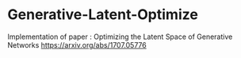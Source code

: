 # Generative-Latent-Optimize
Implementation of paper : Optimizing the Latent Space of Generative Networks
https://arxiv.org/abs/1707.05776
